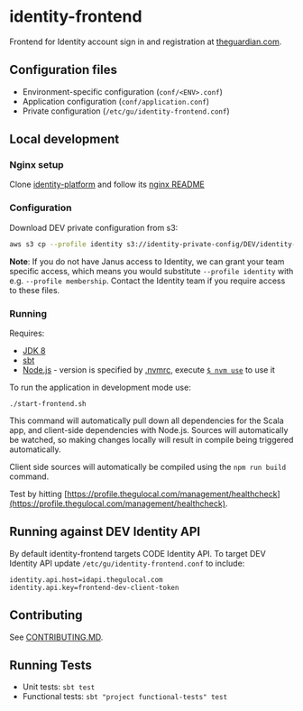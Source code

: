 # identity-frontend

Frontend for Identity account sign in and registration at [theguardian.com](http://theguardian.com).

## Configuration files

- Environment-specific configuration (`conf/<ENV>.conf`)
- Application configuration (`conf/application.conf`)
- Private configuration (`/etc/gu/identity-frontend.conf`)

## Local development

### Nginx setup

Clone [identity-platform](https://github.com/guardian/identity-platform) and follow its [nginx README](https://github.com/guardian/identity-platform/tree/master/nginx)

### Configuration

Download DEV private configuration from s3:

```bash
aws s3 cp --profile identity s3://identity-private-config/DEV/identity-frontend/identity-frontend.conf /etc/gu
```

**Note**: If you do not have Janus access to Identity, we can grant your team specific access, which means you would substitute `--profile identity` with e.g. `--profile membership`. Contact the Identity team if you require access to these files.


### Running

Requires:

 - [JDK 8](http://openjdk.java.net)
 - [sbt](http://www.scala-sbt.org)
 - [Node.js](https://nodejs.org) - version is specified by [.nvmrc](.nvmrc), execute [`$ nvm use`](https://github.com/creationix/nvm#nvmrc) to use it

To run the application in development mode use:

    ./start-frontend.sh

This command will automatically pull down all dependencies for the Scala app,
and client-side dependencies with Node.js. Sources will automatically be watched,
so making changes locally will result in compile being triggered automatically.

Client side sources will automatically be compiled using the `npm run build` command.

Test by hitting [https://profile.thegulocal.com/management/healthcheck](https://profile.thegulocal.com/management/healthcheck). 

## Running against DEV Identity API

By default identity-frontend targets CODE Identity API. To target DEV Identity API update `/etc/gu/identity-frontend.conf` to include:

```hocon
identity.api.host=idapi.thegulocal.com
identity.api.key=frontend-dev-client-token
```
## Contributing

See [CONTRIBUTING.MD](https://github.com/guardian/identity-frontend/blob/master/CONTRIBUTING.md).

## Running Tests

* Unit tests: `sbt test`
* Functional tests: `sbt "project functional-tests" test`
    

